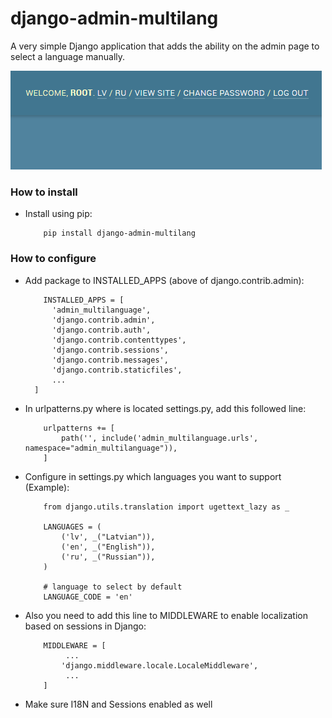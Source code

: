 # django-admin-multilang
A very simple Django application that adds the ability on the admin page to select a language manually.


![Screenshot](example.png)

<h3>How to install</h3>
<ul>
  <li>
      Install using pip:
    
        pip install django-admin-multilang
       
  </li>
</ul>

<h3>How to configure</h3>
<ul>
  <li>
    Add package to INSTALLED_APPS (above of django.contrib.admin):
  
        INSTALLED_APPS = [
          'admin_multilanguage',
          'django.contrib.admin',
          'django.contrib.auth',
          'django.contrib.contenttypes',
          'django.contrib.sessions',
          'django.contrib.messages',
          'django.contrib.staticfiles',
          ...
      ]
  
  </li>
  <li>
    In urlpatterns.py where is located settings.py, add this followed line:
  
        urlpatterns += [
            path('', include('admin_multilanguage.urls', namespace="admin_multilanguage")),
        ]
  </li>
  
  <li>
    Configure in settings.py which languages you want to support (Example):
    
        from django.utils.translation import ugettext_lazy as _
        
        LANGUAGES = (
            ('lv', _("Latvian")),
            ('en', _("English")),
            ('ru', _("Russian")),
        )
        
        # language to select by default
        LANGUAGE_CODE = 'en'
  </li>
  
  <li>
    Also you need to add this line to MIDDLEWARE to enable localization based on sessions in Django:
  
        MIDDLEWARE = [
             ...
            'django.middleware.locale.LocaleMiddleware',
             ...
        ]
  </li>
  
  <li>
    Make sure I18N and Sessions enabled as well
  </li>
</ul>
